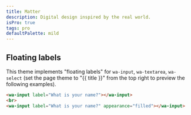 ```yaml
---
title: Matter
description: Digital design inspired by the real world.
isPro: true
tags: pro
defaultPalette: mild
---
```


## Floating labels

This theme implements "floating labels" for `wa-input`, `wa-textarea`, `wa-select` (set the page theme to "{{ title }}" from the top right to preview the following examples).

```html {.example}
<wa-input label="What is your name?"></wa-input>
<br>
<wa-input label="What is your name?" appearance="filled"></wa-input>
```
